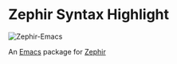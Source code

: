 # Zephir Syntax Highlight

![Zephir-Emacs](http://hiden.samurai-factory.jp/images/emacs/zephir.png)

An [Emacs](http://www.gnu.org/software/emacs/) package for [Zephir](http://zephir-lang.com)
